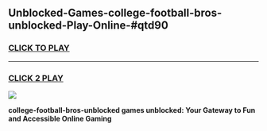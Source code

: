 
## Unblocked-Games-college-football-bros-unblocked-Play-Online-#qtd90
<h3>
<a href="https://premium.freeplayer.one?title=college-football-bros-unblocked&ref=24F">CLICK TO PLAY</a></h3>
<hr>

<h3>
<a href="https://premium.freeplayer.one?title=college-football-bros-unblocked&ref=24F">CLICK 2 PLAY</a>
  
</h3>

<a href="https://premium.freeplayer.one?title=college-football-bros-unblocked&ref=24F/"><img src="https://clearcache.store/games.png"></a>


**college-football-bros-unblocked games unblocked: Your Gateway to Fun and Accessible Online Gaming**
